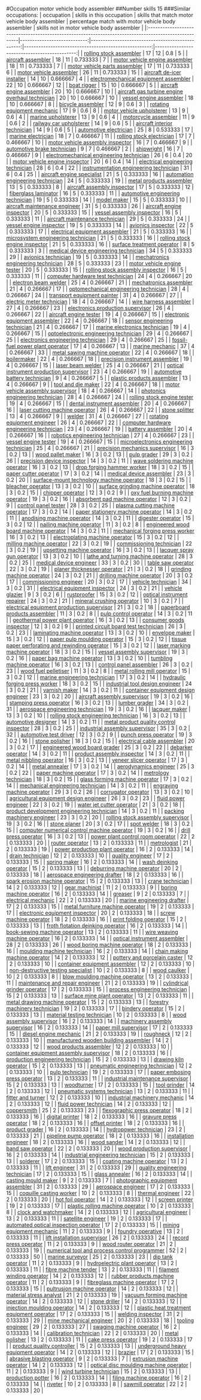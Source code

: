 #Occupation motor vehicle body assembler
##Number skills 15
###Similar occupations:
| occupation                                                                                            |   skills in this occupation |   skills that match motor vehicle body assembler |   percentage match with motor vehicle body assembler |   skills not in motor vehicle body assembler |
|:------------------------------------------------------------------------------------------------------|----------------------------:|-------------------------------------------------:|-----------------------------------------------------:|---------------------------------------------:|
| [rolling stock assembler](rolling_stock_assembler.md)                                                 |                          17 |                                               12 |                                             0.8      |                                            5 |
| [aircraft assembler](aircraft_assembler.md)                                                           |                          18 |                                               11 |                                             0.733333 |                                            7 |
| [motor vehicle engine assembler](motor_vehicle_engine_assembler.md)                                   |                          18 |                                               11 |                                             0.733333 |                                            7 |
| [motor vehicle parts assembler](motor_vehicle_parts_assembler.md)                                     |                          17 |                                               11 |                                             0.733333 |                                            6 |
| [motor vehicle assembler](motor_vehicle_assembler.md)                                                 |                          26 |                                               11 |                                             0.733333 |                                           15 |
| [aircraft de-icer installer](aircraft_de-icer_installer.md)                                           |                          14 |                                               10 |                                             0.666667 |                                            4 |
| [electromechanical equipment assembler](electromechanical_equipment_assembler.md)                     |                          22 |                                               10 |                                             0.666667 |                                           12 |
| [boat rigger](boat_rigger.md)                                                                         |                          15 |                                               10 |                                             0.666667 |                                            5 |
| [aircraft engine assembler](aircraft_engine_assembler.md)                                             |                          20 |                                               10 |                                             0.666667 |                                           10 |
| [aircraft gas turbine engine overhaul technician](aircraft_gas_turbine_engine_overhaul_technician.md) |                          20 |                                               10 |                                             0.666667 |                                           10 |
| [vessel engine assembler](vessel_engine_assembler.md)                                                 |                          18 |                                               10 |                                             0.666667 |                                            8 |
| [bicycle assembler](bicycle_assembler.md)                                                             |                          12 |                                                9 |                                             0.6      |                                            3 |
| [rotating equipment mechanic](rotating_equipment_mechanic.md)                                         |                          17 |                                                9 |                                             0.6      |                                            8 |
| [motor vehicle upholsterer](motor_vehicle_upholsterer.md)                                             |                          13 |                                                9 |                                             0.6      |                                            4 |
| [marine upholsterer](marine_upholsterer.md)                                                           |                          13 |                                                9 |                                             0.6      |                                            4 |
| [motorcycle assembler](motorcycle_assembler.md)                                                       |                          11 |                                                9 |                                             0.6      |                                            2 |
| [railway car upholsterer](railway_car_upholsterer.md)                                                 |                          14 |                                                9 |                                             0.6      |                                            5 |
| [aircraft interior technician](aircraft_interior_technician.md)                                       |                          14 |                                                9 |                                             0.6      |                                            5 |
| [automotive electrician](automotive_electrician.md)                                                   |                          25 |                                                8 |                                             0.533333 |                                           17 |
| [marine electrician](marine_electrician.md)                                                           |                          18 |                                                7 |                                             0.466667 |                                           11 |
| [rolling stock electrician](rolling_stock_electrician.md)                                             |                          17 |                                                7 |                                             0.466667 |                                           10 |
| [motor vehicle assembly inspector](motor_vehicle_assembly_inspector.md)                               |                          16 |                                                7 |                                             0.466667 |                                            9 |
| [automotive brake technician](automotive_brake_technician.md)                                         |                           9 |                                                7 |                                             0.466667 |                                            2 |
| [shipwright](shipwright.md)                                                                           |                          16 |                                                7 |                                             0.466667 |                                            9 |
| [electromechanical engineering technician](electromechanical_engineering_technician.md)               |                          26 |                                                6 |                                             0.4      |                                           20 |
| [motor vehicle engine inspector](motor_vehicle_engine_inspector.md)                                   |                          20 |                                                6 |                                             0.4      |                                           14 |
| [electrical engineering technician](electrical_engineering_technician.md)                             |                          28 |                                                6 |                                             0.4      |                                           22 |
| [instrumentation engineering technician](instrumentation_engineering_technician.md)                   |                          31 |                                                6 |                                             0.4      |                                           25 |
| [aircraft engine specialist](aircraft_engine_specialist.md)                                           |                          21 |                                                5 |                                             0.333333 |                                           16 |
| [automation engineering technician](automation_engineering_technician.md)                             |                          24 |                                                5 |                                             0.333333 |                                           19 |
| [metal products assembler](metal_products_assembler.md)                                               |                          13 |                                                5 |                                             0.333333 |                                            8 |
| [aircraft assembly inspector](aircraft_assembly_inspector.md)                                         |                          17 |                                                5 |                                             0.333333 |                                           12 |
| [fiberglass laminator](fiberglass_laminator.md)                                                       |                          16 |                                                5 |                                             0.333333 |                                           11 |
| [automotive engineering technician](automotive_engineering_technician.md)                             |                          19 |                                                5 |                                             0.333333 |                                           14 |
| [model maker](model_maker.md)                                                                         |                          15 |                                                5 |                                             0.333333 |                                           10 |
| [aircraft maintenance engineer](aircraft_maintenance_engineer.md)                                     |                          31 |                                                5 |                                             0.333333 |                                           26 |
| [aircraft engine inspector](aircraft_engine_inspector.md)                                             |                          20 |                                                5 |                                             0.333333 |                                           15 |
| [vessel assembly inspector](vessel_assembly_inspector.md)                                             |                          16 |                                                5 |                                             0.333333 |                                           11 |
| [aircraft maintenance technician](aircraft_maintenance_technician.md)                                 |                          29 |                                                5 |                                             0.333333 |                                           24 |
| [vessel engine inspector](vessel_engine_inspector.md)                                                 |                          19 |                                                5 |                                             0.333333 |                                           14 |
| [avionics inspector](avionics_inspector.md)                                                           |                          22 |                                                5 |                                             0.333333 |                                           17 |
| [electrical equipment assembler](electrical_equipment_assembler.md)                                   |                          21 |                                                5 |                                             0.333333 |                                           16 |
| [microsystem engineering technician](microsystem_engineering_technician.md)                           |                          21 |                                                5 |                                             0.333333 |                                           16 |
| [rolling stock engine inspector](rolling_stock_engine_inspector.md)                                   |                          21 |                                                5 |                                             0.333333 |                                           16 |
| [surface treatment operator](surface_treatment_operator.md)                                           |                           8 |                                                5 |                                             0.333333 |                                            3 |
| [medical device engineering technician](medical_device_engineering_technician.md)                     |                          34 |                                                5 |                                             0.333333 |                                           29 |
| [avionics technician](avionics_technician.md)                                                         |                          19 |                                                5 |                                             0.333333 |                                           14 |
| [mechatronics engineering technician](mechatronics_engineering_technician.md)                         |                          28 |                                                5 |                                             0.333333 |                                           23 |
| [motor vehicle engine tester](motor_vehicle_engine_tester.md)                                         |                          20 |                                                5 |                                             0.333333 |                                           15 |
| [rolling stock assembly inspector](rolling_stock_assembly_inspector.md)                               |                          16 |                                                5 |                                             0.333333 |                                           11 |
| [computer hardware test technician](computer_hardware_test_technician.md)                             |                          24 |                                                4 |                                             0.266667 |                                           20 |
| [electron beam welder](electron_beam_welder.md)                                                       |                          25 |                                                4 |                                             0.266667 |                                           21 |
| [mechatronics assembler](mechatronics_assembler.md)                                                   |                          21 |                                                4 |                                             0.266667 |                                           17 |
| [optomechanical engineering technician](optomechanical_engineering_technician.md)                     |                          28 |                                                4 |                                             0.266667 |                                           24 |
| [transport equipment painter](transport_equipment_painter.md)                                         |                          31 |                                                4 |                                             0.266667 |                                           27 |
| [electric meter technician](electric_meter_technician.md)                                             |                          18 |                                                4 |                                             0.266667 |                                           14 |
| [wire harness assembler](wire_harness_assembler.md)                                                   |                          27 |                                                4 |                                             0.266667 |                                           23 |
| [electronics production supervisor](electronics_production_supervisor.md)                             |                          26 |                                                4 |                                             0.266667 |                                           22 |
| [aircraft engine tester](aircraft_engine_tester.md)                                                   |                          19 |                                                4 |                                             0.266667 |                                           15 |
| [electronic equipment assembler](electronic_equipment_assembler.md)                                   |                          22 |                                                4 |                                             0.266667 |                                           18 |
| [sensor engineering technician](sensor_engineering_technician.md)                                     |                          21 |                                                4 |                                             0.266667 |                                           17 |
| [marine electronics technician](marine_electronics_technician.md)                                     |                          19 |                                                4 |                                             0.266667 |                                           15 |
| [optoelectronic engineering technician](optoelectronic_engineering_technician.md)                     |                          29 |                                                4 |                                             0.266667 |                                           25 |
| [electronics engineering technician](electronics_engineering_technician.md)                           |                          29 |                                                4 |                                             0.266667 |                                           25 |
| [fossil-fuel power plant operator](fossil-fuel_power_plant_operator.md)                               |                          17 |                                                4 |                                             0.266667 |                                           13 |
| [marine mechanic](marine_mechanic.md)                                                                 |                          37 |                                                4 |                                             0.266667 |                                           33 |
| [metal sawing machine operator](metal_sawing_machine_operator.md)                                     |                          22 |                                                4 |                                             0.266667 |                                           18 |
| [boilermaker](boilermaker.md)                                                                         |                          22 |                                                4 |                                             0.266667 |                                           18 |
| [precision instrument assembler](precision_instrument_assembler.md)                                   |                          19 |                                                4 |                                             0.266667 |                                           15 |
| [laser beam welder](laser_beam_welder.md)                                                             |                          25 |                                                4 |                                             0.266667 |                                           21 |
| [optical instrument production supervisor](optical_instrument_production_supervisor.md)               |                          23 |                                                4 |                                             0.266667 |                                           19 |
| [automotive battery technician](automotive_battery_technician.md)                                     |                           9 |                                                4 |                                             0.266667 |                                            5 |
| [plastic products assembler](plastic_products_assembler.md)                                           |                          13 |                                                4 |                                             0.266667 |                                            9 |
| [tool and die maker](tool_and_die_maker.md)                                                           |                          22 |                                                4 |                                             0.266667 |                                           18 |
| [motor vehicle assembly supervisor](motor_vehicle_assembly_supervisor.md)                             |                          18 |                                                4 |                                             0.266667 |                                           14 |
| [photonics engineering technician](photonics_engineering_technician.md)                               |                          28 |                                                4 |                                             0.266667 |                                           24 |
| [rolling stock engine tester](rolling_stock_engine_tester.md)                                         |                          19 |                                                4 |                                             0.266667 |                                           15 |
| [dental instrument assembler](dental_instrument_assembler.md)                                         |                          20 |                                                4 |                                             0.266667 |                                           16 |
| [laser cutting machine operator](laser_cutting_machine_operator.md)                                   |                          26 |                                                4 |                                             0.266667 |                                           22 |
| [stone splitter](stone_splitter.md)                                                                   |                          13 |                                                4 |                                             0.266667 |                                            9 |
| [welder](welder.md)                                                                                   |                          31 |                                                4 |                                             0.266667 |                                           27 |
| [rotating equipment engineer](rotating_equipment_engineer.md)                                         |                          26 |                                                4 |                                             0.266667 |                                           22 |
| [computer hardware engineering technician](computer_hardware_engineering_technician.md)               |                          23 |                                                4 |                                             0.266667 |                                           19 |
| [battery assembler](battery_assembler.md)                                                             |                          20 |                                                4 |                                             0.266667 |                                           16 |
| [robotics engineering technician](robotics_engineering_technician.md)                                 |                          27 |                                                4 |                                             0.266667 |                                           23 |
| [vessel engine tester](vessel_engine_tester.md)                                                       |                          19 |                                                4 |                                             0.266667 |                                           15 |
| [microelectronics engineering technician](microelectronics_engineering_technician.md)                 |                          25 |                                                4 |                                             0.266667 |                                           21 |
| [precision mechanics supervisor](precision_mechanics_supervisor.md)                                   |                          16 |                                                3 |                                             0.2      |                                           13 |
| [wood pallet maker](wood_pallet_maker.md)                                                             |                          16 |                                                3 |                                             0.2      |                                           13 |
| [pulp grader](pulp_grader.md)                                                                         |                          29 |                                                3 |                                             0.2      |                                           26 |
| [precision device inspector](precision_device_inspector.md)                                           |                          14 |                                                3 |                                             0.2      |                                           11 |
| [wave soldering machine operator](wave_soldering_machine_operator.md)                                 |                          16 |                                                3 |                                             0.2      |                                           13 |
| [drop forging hammer worker](drop_forging_hammer_worker.md)                                           |                          18 |                                                3 |                                             0.2      |                                           15 |
| [paper cutter operator](paper_cutter_operator.md)                                                     |                          17 |                                                3 |                                             0.2      |                                           14 |
| [medical device assembler](medical_device_assembler.md)                                               |                          23 |                                                3 |                                             0.2      |                                           20 |
| [surface-mount technology machine operator](surface-mount_technology_machine_operator.md)             |                          18 |                                                3 |                                             0.2      |                                           15 |
| [bleacher operator](bleacher_operator.md)                                                             |                          13 |                                                3 |                                             0.2      |                                           10 |
| [surface grinding machine operator](surface_grinding_machine_operator.md)                             |                          18 |                                                3 |                                             0.2      |                                           15 |
| [chipper operator](chipper_operator.md)                                                               |                          12 |                                                3 |                                             0.2      |                                            9 |
| [oxy fuel burning machine operator](oxy_fuel_burning_machine_operator.md)                             |                          19 |                                                3 |                                             0.2      |                                           16 |
| [absorbent pad machine operator](absorbent_pad_machine_operator.md)                                   |                          12 |                                                3 |                                             0.2      |                                            9 |
| [control panel tester](control_panel_tester.md)                                                       |                          28 |                                                3 |                                             0.2      |                                           25 |
| [plasma cutting machine operator](plasma_cutting_machine_operator.md)                                 |                          17 |                                                3 |                                             0.2      |                                           14 |
| [paper stationery machine operator](paper_stationery_machine_operator.md)                             |                          14 |                                                3 |                                             0.2      |                                           11 |
| [anodising machine operator](anodising_machine_operator.md)                                           |                          14 |                                                3 |                                             0.2      |                                           11 |
| [digester operator](digester_operator.md)                                                             |                          15 |                                                3 |                                             0.2      |                                           12 |
| [nailing machine operator](nailing_machine_operator.md)                                               |                          11 |                                                3 |                                             0.2      |                                            8 |
| [engineered wood board machine operator](engineered_wood_board_machine_operator.md)                   |                          14 |                                                3 |                                             0.2      |                                           11 |
| [mechanical forging press worker](mechanical_forging_press_worker.md)                                 |                          16 |                                                3 |                                             0.2      |                                           13 |
| [electroplating machine operator](electroplating_machine_operator.md)                                 |                          15 |                                                3 |                                             0.2      |                                           12 |
| [milling machine operator](milling_machine_operator.md)                                               |                          22 |                                                3 |                                             0.2      |                                           19 |
| [commissioning technician](commissioning_technician.md)                                               |                          22 |                                                3 |                                             0.2      |                                           19 |
| [upsetting machine operator](upsetting_machine_operator.md)                                           |                          16 |                                                3 |                                             0.2      |                                           13 |
| [lacquer spray gun operator](lacquer_spray_gun_operator.md)                                           |                          13 |                                                3 |                                             0.2      |                                           10 |
| [lathe and turning machine operator](lathe_and_turning_machine_operator.md)                           |                          28 |                                                3 |                                             0.2      |                                           25 |
| [medical device engineer](medical_device_engineer.md)                                                 |                          33 |                                                3 |                                             0.2      |                                           30 |
| [table saw operator](table_saw_operator.md)                                                           |                          22 |                                                3 |                                             0.2      |                                           19 |
| [planer thicknesser operator](planer_thicknesser_operator.md)                                         |                          21 |                                                3 |                                             0.2      |                                           18 |
| [grinding machine operator](grinding_machine_operator.md)                                             |                          24 |                                                3 |                                             0.2      |                                           21 |
| [drilling machine operator](drilling_machine_operator.md)                                             |                          20 |                                                3 |                                             0.2      |                                           17 |
| [commissioning engineer](commissioning_engineer.md)                                                   |                          20 |                                                3 |                                             0.2      |                                           17 |
| [vehicle technician](vehicle_technician.md)                                                           |                          34 |                                                3 |                                             0.2      |                                           31 |
| [electrical equipment inspector](electrical_equipment_inspector.md)                                   |                          24 |                                                3 |                                             0.2      |                                           21 |
| [vehicle glazier](vehicle_glazier.md)                                                                 |                           9 |                                                3 |                                             0.2      |                                            6 |
| [rustproofer](rustproofer.md)                                                                         |                          15 |                                                3 |                                             0.2      |                                           12 |
| [optical instrument repairer](optical_instrument_repairer.md)                                         |                          24 |                                                3 |                                             0.2      |                                           21 |
| [mineral crushing operator](mineral_crushing_operator.md)                                             |                          10 |                                                3 |                                             0.2      |                                            7 |
| [electrical equipment production supervisor](electrical_equipment_production_supervisor.md)           |                          21 |                                                3 |                                             0.2      |                                           18 |
| [paperboard products assembler](paperboard_products_assembler.md)                                     |                          11 |                                                3 |                                             0.2      |                                            8 |
| [pulp control operator](pulp_control_operator.md)                                                     |                          14 |                                                3 |                                             0.2      |                                           11 |
| [geothermal power plant operator](geothermal_power_plant_operator.md)                                 |                          16 |                                                3 |                                             0.2      |                                           13 |
| [consumer goods inspector](consumer_goods_inspector.md)                                               |                          12 |                                                3 |                                             0.2      |                                            9 |
| [printed circuit board test technician](printed_circuit_board_test_technician.md)                     |                          26 |                                                3 |                                             0.2      |                                           23 |
| [laminating machine operator](laminating_machine_operator.md)                                         |                          13 |                                                3 |                                             0.2      |                                           10 |
| [envelope maker](envelope_maker.md)                                                                   |                          15 |                                                3 |                                             0.2      |                                           12 |
| [paper pulp moulding operator](paper_pulp_moulding_operator.md)                                       |                          15 |                                                3 |                                             0.2      |                                           12 |
| [tissue paper perforating and rewinding operator](tissue_paper_perforating_and_rewinding_operator.md) |                          15 |                                                3 |                                             0.2      |                                           12 |
| [laser marking machine operator](laser_marking_machine_operator.md)                                   |                          18 |                                                3 |                                             0.2      |                                           15 |
| [vessel assembly supervisor](vessel_assembly_supervisor.md)                                           |                          19 |                                                3 |                                             0.2      |                                           16 |
| [paper bag machine operator](paper_bag_machine_operator.md)                                           |                          13 |                                                3 |                                             0.2      |                                           10 |
| [tumbling machine operator](tumbling_machine_operator.md)                                             |                          16 |                                                3 |                                             0.2      |                                           13 |
| [control panel assembler](control_panel_assembler.md)                                                 |                          26 |                                                3 |                                             0.2      |                                           23 |
| [wood fuel pelletiser](wood_fuel_pelletiser.md)                                                       |                          11 |                                                3 |                                             0.2      |                                            8 |
| [metal rolling mill operator](metal_rolling_mill_operator.md)                                         |                          15 |                                                3 |                                             0.2      |                                           12 |
| [marine engineering technician](marine_engineering_technician.md)                                     |                          17 |                                                3 |                                             0.2      |                                           14 |
| [hydraulic forging press worker](hydraulic_forging_press_worker.md)                                   |                          18 |                                                3 |                                             0.2      |                                           15 |
| [industrial tool design engineer](industrial_tool_design_engineer.md)                                 |                          24 |                                                3 |                                             0.2      |                                           21 |
| [varnish maker](varnish_maker.md)                                                                     |                          14 |                                                3 |                                             0.2      |                                           11 |
| [container equipment design engineer](container_equipment_design_engineer.md)                         |                          23 |                                                3 |                                             0.2      |                                           20 |
| [aircraft assembly supervisor](aircraft_assembly_supervisor.md)                                       |                          19 |                                                3 |                                             0.2      |                                           16 |
| [stamping press operator](stamping_press_operator.md)                                                 |                          16 |                                                3 |                                             0.2      |                                           13 |
| [lumber grader](lumber_grader.md)                                                                     |                          34 |                                                3 |                                             0.2      |                                           31 |
| [aerospace engineering technician](aerospace_engineering_technician.md)                               |                          19 |                                                3 |                                             0.2      |                                           16 |
| [lacquer maker](lacquer_maker.md)                                                                     |                          13 |                                                3 |                                             0.2      |                                           10 |
| [rolling stock engineering technician](rolling_stock_engineering_technician.md)                       |                          16 |                                                3 |                                             0.2      |                                           13 |
| [automotive designer](automotive_designer.md)                                                         |                          14 |                                                3 |                                             0.2      |                                           11 |
| [metal product quality control inspector](metal_product_quality_control_inspector.md)                 |                          28 |                                                3 |                                             0.2      |                                           25 |
| [industrial assembly supervisor](industrial_assembly_supervisor.md)                                   |                          35 |                                                3 |                                             0.2      |                                           32 |
| [automotive test driver](automotive_test_driver.md)                                                   |                          12 |                                                3 |                                             0.2      |                                            9 |
| [punch press operator](punch_press_operator.md)                                                       |                          19 |                                                3 |                                             0.2      |                                           16 |
| [stone polisher](stone_polisher.md)                                                                   |                          18 |                                                3 |                                             0.2      |                                           15 |
| [electrical cable assembler](electrical_cable_assembler.md)                                           |                          20 |                                                3 |                                             0.2      |                                           17 |
| [engineered wood board grader](engineered_wood_board_grader.md)                                       |                          25 |                                                3 |                                             0.2      |                                           22 |
| [debarker operator](debarker_operator.md)                                                             |                          14 |                                                3 |                                             0.2      |                                           11 |
| [product assembly inspector](product_assembly_inspector.md)                                           |                          14 |                                                3 |                                             0.2      |                                           11 |
| [metal nibbling operator](metal_nibbling_operator.md)                                                 |                          16 |                                                3 |                                             0.2      |                                           13 |
| [veneer slicer operator](veneer_slicer_operator.md)                                                   |                          17 |                                                3 |                                             0.2      |                                           14 |
| [metal annealer](metal_annealer.md)                                                                   |                          17 |                                                3 |                                             0.2      |                                           14 |
| [aerodynamics engineer](aerodynamics_engineer.md)                                                     |                          25 |                                                3 |                                             0.2      |                                           22 |
| [paper machine operator](paper_machine_operator.md)                                                   |                          17 |                                                3 |                                             0.2      |                                           14 |
| [metrology technician](metrology_technician.md)                                                       |                          18 |                                                3 |                                             0.2      |                                           15 |
| [glass forming machine operator](glass_forming_machine_operator.md)                                   |                          17 |                                                3 |                                             0.2      |                                           14 |
| [mechanical engineering technician](mechanical_engineering_technician.md)                             |                          14 |                                                3 |                                             0.2      |                                           11 |
| [engraving machine operator](engraving_machine_operator.md)                                           |                          29 |                                                3 |                                             0.2      |                                           26 |
| [corrugator operator](corrugator_operator.md)                                                         |                          13 |                                                3 |                                             0.2      |                                           10 |
| [agricultural equipment design engineer](agricultural_equipment_design_engineer.md)                   |                          26 |                                                3 |                                             0.2      |                                           23 |
| [fluid power engineer](fluid_power_engineer.md)                                                       |                          22 |                                                3 |                                             0.2      |                                           19 |
| [water jet cutter operator](water_jet_cutter_operator.md)                                             |                          21 |                                                3 |                                             0.2      |                                           18 |
| [product development engineering technician](product_development_engineering_technician.md)           |                          14 |                                                3 |                                             0.2      |                                           11 |
| [packing machinery engineer](packing_machinery_engineer.md)                                           |                          23 |                                                3 |                                             0.2      |                                           20 |
| [rolling stock assembly supervisor](rolling_stock_assembly_supervisor.md)                             |                          19 |                                                3 |                                             0.2      |                                           16 |
| [stone planer](stone_planer.md)                                                                       |                          20 |                                                3 |                                             0.2      |                                           17 |
| [spot welder](spot_welder.md)                                                                         |                          18 |                                                3 |                                             0.2      |                                           15 |
| [computer numerical control machine operator](computer_numerical_control_machine_operator.md)         |                          19 |                                                3 |                                             0.2      |                                           16 |
| [drill press operator](drill_press_operator.md)                                                       |                          16 |                                                3 |                                             0.2      |                                           13 |
| [power plant control room operator](power_plant_control_room_operator.md)                             |                          22 |                                                2 |                                             0.133333 |                                           20 |
| [router operator](router_operator.md)                                                                 |                          13 |                                                2 |                                             0.133333 |                                           11 |
| [metrologist](metrologist.md)                                                                         |                          21 |                                                2 |                                             0.133333 |                                           19 |
| [power production plant operator](power_production_plant_operator.md)                                 |                          16 |                                                2 |                                             0.133333 |                                           14 |
| [drain technician](drain_technician.md)                                                               |                          12 |                                                2 |                                             0.133333 |                                           10 |
| [quality engineer](quality_engineer.md)                                                               |                          17 |                                                2 |                                             0.133333 |                                           15 |
| [spring maker](spring_maker.md)                                                                       |                          16 |                                                2 |                                             0.133333 |                                           14 |
| [wash deinking operator](wash_deinking_operator.md)                                                   |                          15 |                                                2 |                                             0.133333 |                                           13 |
| [deburring machine operator](deburring_machine_operator.md)                                           |                          20 |                                                2 |                                             0.133333 |                                           18 |
| [aerospace engineering drafter](aerospace_engineering_drafter.md)                                     |                          18 |                                                2 |                                             0.133333 |                                           16 |
| [spark erosion machine operator](spark_erosion_machine_operator.md)                                   |                          15 |                                                2 |                                             0.133333 |                                           13 |
| [crane technician](crane_technician.md)                                                               |                          14 |                                                2 |                                             0.133333 |                                           12 |
| [gear machinist](gear_machinist.md)                                                                   |                          11 |                                                2 |                                             0.133333 |                                            9 |
| [boring machine operator](boring_machine_operator.md)                                                 |                          16 |                                                2 |                                             0.133333 |                                           14 |
| [greaser](greaser.md)                                                                                 |                           9 |                                                2 |                                             0.133333 |                                            7 |
| [electrical mechanic](electrical_mechanic.md)                                                         |                          22 |                                                2 |                                             0.133333 |                                           20 |
| [marine engineering drafter](marine_engineering_drafter.md)                                           |                          17 |                                                2 |                                             0.133333 |                                           15 |
| [metal furniture machine operator](metal_furniture_machine_operator.md)                               |                          19 |                                                2 |                                             0.133333 |                                           17 |
| [electronic equipment inspector](electronic_equipment_inspector.md)                                   |                          20 |                                                2 |                                             0.133333 |                                           18 |
| [screw machine operator](screw_machine_operator.md)                                                   |                          18 |                                                2 |                                             0.133333 |                                           16 |
| [print folding operator](print_folding_operator.md)                                                   |                          15 |                                                2 |                                             0.133333 |                                           13 |
| [froth flotation deinking operator](froth_flotation_deinking_operator.md)                             |                          16 |                                                2 |                                             0.133333 |                                           14 |
| [book-sewing machine operator](book-sewing_machine_operator.md)                                       |                          13 |                                                2 |                                             0.133333 |                                           11 |
| [wire weaving machine operator](wire_weaving_machine_operator.md)                                     |                          16 |                                                2 |                                             0.133333 |                                           14 |
| [optical instrument assembler](optical_instrument_assembler.md)                                       |                          28 |                                                2 |                                             0.133333 |                                           26 |
| [wood boring machine operator](wood_boring_machine_operator.md)                                       |                          18 |                                                2 |                                             0.133333 |                                           16 |
| [moulding machine technician](moulding_machine_technician.md)                                         |                          16 |                                                2 |                                             0.133333 |                                           14 |
| [chain making machine operator](chain_making_machine_operator.md)                                     |                          14 |                                                2 |                                             0.133333 |                                           12 |
| [pottery and porcelain caster](pottery_and_porcelain_caster.md)                                       |                          12 |                                                2 |                                             0.133333 |                                           10 |
| [container equipment assembler](container_equipment_assembler.md)                                     |                          12 |                                                2 |                                             0.133333 |                                           10 |
| [non-destructive testing specialist](non-destructive_testing_specialist.md)                           |                          10 |                                                2 |                                             0.133333 |                                            8 |
| [wood caulker](wood_caulker.md)                                                                       |                          10 |                                                2 |                                             0.133333 |                                            8 |
| [blow moulding machine operator](blow_moulding_machine_operator.md)                                   |                          13 |                                                2 |                                             0.133333 |                                           11 |
| [maintenance and repair engineer](maintenance_and_repair_engineer.md)                                 |                          21 |                                                2 |                                             0.133333 |                                           19 |
| [cylindrical grinder operator](cylindrical_grinder_operator.md)                                       |                          17 |                                                2 |                                             0.133333 |                                           15 |
| [process engineering technician](process_engineering_technician.md)                                   |                          15 |                                                2 |                                             0.133333 |                                           13 |
| [surface mine plant operator](surface_mine_plant_operator.md)                                         |                          13 |                                                2 |                                             0.133333 |                                           11 |
| [metal drawing machine operator](metal_drawing_machine_operator.md)                                   |                          15 |                                                2 |                                             0.133333 |                                           13 |
| [forestry machinery technician](forestry_machinery_technician.md)                                     |                          19 |                                                2 |                                             0.133333 |                                           17 |
| [bindery operator](bindery_operator.md)                                                               |                          15 |                                                2 |                                             0.133333 |                                           13 |
| [material testing technician](material_testing_technician.md)                                         |                          10 |                                                2 |                                             0.133333 |                                            8 |
| [wood assembly supervisor](wood_assembly_supervisor.md)                                               |                          16 |                                                2 |                                             0.133333 |                                           14 |
| [machinery assembly supervisor](machinery_assembly_supervisor.md)                                     |                          16 |                                                2 |                                             0.133333 |                                           14 |
| [paper mill supervisor](paper_mill_supervisor.md)                                                     |                          17 |                                                2 |                                             0.133333 |                                           15 |
| [diesel engine mechanic](diesel_engine_mechanic.md)                                                   |                          21 |                                                2 |                                             0.133333 |                                           19 |
| [roughneck](roughneck.md)                                                                             |                          12 |                                                2 |                                             0.133333 |                                           10 |
| [manufactured wooden building assembler](manufactured_wooden_building_assembler.md)                   |                          14 |                                                2 |                                             0.133333 |                                           12 |
| [wood products assembler](wood_products_assembler.md)                                                 |                          12 |                                                2 |                                             0.133333 |                                           10 |
| [container equipment assembly supervisor](container_equipment_assembly_supervisor.md)                 |                          18 |                                                2 |                                             0.133333 |                                           16 |
| [production engineering technician](production_engineering_technician.md)                             |                          15 |                                                2 |                                             0.133333 |                                           13 |
| [drawing kiln operator](drawing_kiln_operator.md)                                                     |                          15 |                                                2 |                                             0.133333 |                                           13 |
| [pneumatic engineering technician](pneumatic_engineering_technician.md)                               |                          12 |                                                2 |                                             0.133333 |                                           10 |
| [pulp technician](pulp_technician.md)                                                                 |                          19 |                                                2 |                                             0.133333 |                                           17 |
| [paper embosing press operator](paper_embosing_press_operator.md)                                     |                          13 |                                                2 |                                             0.133333 |                                           11 |
| [industrial maintenance supervisor](industrial_maintenance_supervisor.md)                             |                          15 |                                                2 |                                             0.133333 |                                           13 |
| [woodturner](woodturner.md)                                                                           |                          17 |                                                2 |                                             0.133333 |                                           15 |
| [tool grinder](tool_grinder.md)                                                                       |                          14 |                                                2 |                                             0.133333 |                                           12 |
| [pneumatic systems technician](pneumatic_systems_technician.md)                                       |                          13 |                                                2 |                                             0.133333 |                                           11 |
| [fitter and turner](fitter_and_turner.md)                                                             |                          12 |                                                2 |                                             0.133333 |                                           10 |
| [industrial machinery mechanic](industrial_machinery_mechanic.md)                                     |                          14 |                                                2 |                                             0.133333 |                                           12 |
| [fluid power technician](fluid_power_technician.md)                                                   |                          14 |                                                2 |                                             0.133333 |                                           12 |
| [coppersmith](coppersmith.md)                                                                         |                          25 |                                                2 |                                             0.133333 |                                           23 |
| [flexographic press operator](flexographic_press_operator.md)                                         |                          18 |                                                2 |                                             0.133333 |                                           16 |
| [digital printer](digital_printer.md)                                                                 |                          18 |                                                2 |                                             0.133333 |                                           16 |
| [gravure press operator](gravure_press_operator.md)                                                   |                          18 |                                                2 |                                             0.133333 |                                           16 |
| [offset printer](offset_printer.md)                                                                   |                          18 |                                                2 |                                             0.133333 |                                           16 |
| [product grader](product_grader.md)                                                                   |                          16 |                                                2 |                                             0.133333 |                                           14 |
| [hydropower technician](hydropower_technician.md)                                                     |                          23 |                                                2 |                                             0.133333 |                                           21 |
| [pipeline pump operator](pipeline_pump_operator.md)                                                   |                          18 |                                                2 |                                             0.133333 |                                           16 |
| [installation engineer](installation_engineer.md)                                                     |                          18 |                                                2 |                                             0.133333 |                                           16 |
| [wood sander](wood_sander.md)                                                                         |                          14 |                                                2 |                                             0.133333 |                                           12 |
| [band saw operator](band_saw_operator.md)                                                             |                          22 |                                                2 |                                             0.133333 |                                           20 |
| [wood production supervisor](wood_production_supervisor.md)                                           |                          16 |                                                2 |                                             0.133333 |                                           14 |
| [industrial engineering technician](industrial_engineering_technician.md)                             |                          15 |                                                2 |                                             0.133333 |                                           13 |
| [solderer](solderer.md)                                                                               |                          17 |                                                2 |                                             0.133333 |                                           15 |
| [coating machine operator](coating_machine_operator.md)                                               |                          13 |                                                2 |                                             0.133333 |                                           11 |
| [lift engineer](lift_engineer.md)                                                                     |                          31 |                                                2 |                                             0.133333 |                                           29 |
| [quality engineering technician](quality_engineering_technician.md)                                   |                          17 |                                                2 |                                             0.133333 |                                           15 |
| [glass annealer](glass_annealer.md)                                                                   |                          16 |                                                2 |                                             0.133333 |                                           14 |
| [casting mould maker](casting_mould_maker.md)                                                         |                           9 |                                                2 |                                             0.133333 |                                            7 |
| [photographic equipment assembler](photographic_equipment_assembler.md)                               |                          31 |                                                2 |                                             0.133333 |                                           29 |
| [aerospace engineer](aerospace_engineer.md)                                                           |                          17 |                                                2 |                                             0.133333 |                                           15 |
| [coquille casting worker](coquille_casting_worker.md)                                                 |                          10 |                                                2 |                                             0.133333 |                                            8 |
| [thermal engineer](thermal_engineer.md)                                                               |                          22 |                                                2 |                                             0.133333 |                                           20 |
| [hot foil operator](hot_foil_operator.md)                                                             |                          14 |                                                2 |                                             0.133333 |                                           12 |
| [screen printer](screen_printer.md)                                                                   |                          19 |                                                2 |                                             0.133333 |                                           17 |
| [plastic rolling machine operator](plastic_rolling_machine_operator.md)                               |                          10 |                                                2 |                                             0.133333 |                                            8 |
| [clock and watchmaker](clock_and_watchmaker.md)                                                       |                          14 |                                                2 |                                             0.133333 |                                           12 |
| [agricultural engineer](agricultural_engineer.md)                                                     |                          13 |                                                2 |                                             0.133333 |                                           11 |
| [satellite engineer](satellite_engineer.md)                                                           |                          19 |                                                2 |                                             0.133333 |                                           17 |
| [automated optical inspection operator](automated_optical_inspection_operator.md)                     |                          17 |                                                2 |                                             0.133333 |                                           15 |
| [mining equipment mechanic](mining_equipment_mechanic.md)                                             |                          11 |                                                2 |                                             0.133333 |                                            9 |
| [foundry operative](foundry_operative.md)                                                             |                          13 |                                                2 |                                             0.133333 |                                           11 |
| [lift installation supervisor](lift_installation_supervisor.md)                                       |                          26 |                                                2 |                                             0.133333 |                                           24 |
| [record press operator](record_press_operator.md)                                                     |                          11 |                                                2 |                                             0.133333 |                                            9 |
| [wood router operator](wood_router_operator.md)                                                       |                          21 |                                                2 |                                             0.133333 |                                           19 |
| [numerical tool and process control programmer](numerical_tool_and_process_control_programmer.md)     |                          52 |                                                2 |                                             0.133333 |                                           50 |
| [marine surveyor](marine_surveyor.md)                                                                 |                          25 |                                                2 |                                             0.133333 |                                           23 |
| [dip tank operator](dip_tank_operator.md)                                                             |                          11 |                                                2 |                                             0.133333 |                                            9 |
| [hydroelectric plant operator](hydroelectric_plant_operator.md)                                       |                          13 |                                                2 |                                             0.133333 |                                           11 |
| [fibre machine tender](fibre_machine_tender.md)                                                       |                          13 |                                                2 |                                             0.133333 |                                           11 |
| [filament winding operator](filament_winding_operator.md)                                             |                          14 |                                                2 |                                             0.133333 |                                           12 |
| [rubber products machine operator](rubber_products_machine_operator.md)                               |                          11 |                                                2 |                                             0.133333 |                                            9 |
| [fibreglass machine operator](fibreglass_machine_operator.md)                                         |                          17 |                                                2 |                                             0.133333 |                                           15 |
| [pultrusion machine operator](pultrusion_machine_operator.md)                                         |                          14 |                                                2 |                                             0.133333 |                                           12 |
| [material stress analyst](material_stress_analyst.md)                                                 |                          21 |                                                2 |                                             0.133333 |                                           19 |
| [vacuum forming machine operator](vacuum_forming_machine_operator.md)                                 |                          14 |                                                2 |                                             0.133333 |                                           12 |
| [stone driller](stone_driller.md)                                                                     |                          14 |                                                2 |                                             0.133333 |                                           12 |
| [injection moulding operator](injection_moulding_operator.md)                                         |                          14 |                                                2 |                                             0.133333 |                                           12 |
| [plastic heat treatment equipment operator](plastic_heat_treatment_equipment_operator.md)             |                          17 |                                                2 |                                             0.133333 |                                           15 |
| [welding inspector](welding_inspector.md)                                                             |                          31 |                                                2 |                                             0.133333 |                                           29 |
| [mine mechanical engineer](mine_mechanical_engineer.md)                                               |                          20 |                                                2 |                                             0.133333 |                                           18 |
| [tooling engineer](tooling_engineer.md)                                                               |                          29 |                                                2 |                                             0.133333 |                                           27 |
| [swaging machine operator](swaging_machine_operator.md)                                               |                          16 |                                                2 |                                             0.133333 |                                           14 |
| [calibration technician](calibration_technician.md)                                                   |                          22 |                                                2 |                                             0.133333 |                                           20 |
| [metal polisher](metal_polisher.md)                                                                   |                          13 |                                                2 |                                             0.133333 |                                           11 |
| [cake press operator](cake_press_operator.md)                                                         |                          19 |                                                2 |                                             0.133333 |                                           17 |
| [product quality controller](product_quality_controller.md)                                           |                          15 |                                                2 |                                             0.133333 |                                           13 |
| [underground heavy equipment operator](underground_heavy_equipment_operator.md)                       |                          14 |                                                2 |                                             0.133333 |                                           12 |
| [brazier](brazier.md)                                                                                 |                          17 |                                                2 |                                             0.133333 |                                           15 |
| [abrasive blasting operator](abrasive_blasting_operator.md)                                           |                           9 |                                                2 |                                             0.133333 |                                            7 |
| [extrusion machine operator](extrusion_machine_operator.md)                                           |                          14 |                                                2 |                                             0.133333 |                                           12 |
| [optical disc moulding machine operator](optical_disc_moulding_machine_operator.md)                   |                          11 |                                                2 |                                             0.133333 |                                            9 |
| [wind turbine technician](wind_turbine_technician.md)                                                 |                          15 |                                                2 |                                             0.133333 |                                           13 |
| [production potter](production_potter.md)                                                             |                          16 |                                                2 |                                             0.133333 |                                           14 |
| [filing machine operator](filing_machine_operator.md)                                                 |                          16 |                                                2 |                                             0.133333 |                                           14 |
| [riveter](riveter.md)                                                                                 |                          10 |                                                2 |                                             0.133333 |                                            8 |
| [sawmill operator](sawmill_operator.md)                                                               |                          22 |                                                2 |                                             0.133333 |                                           20 |
